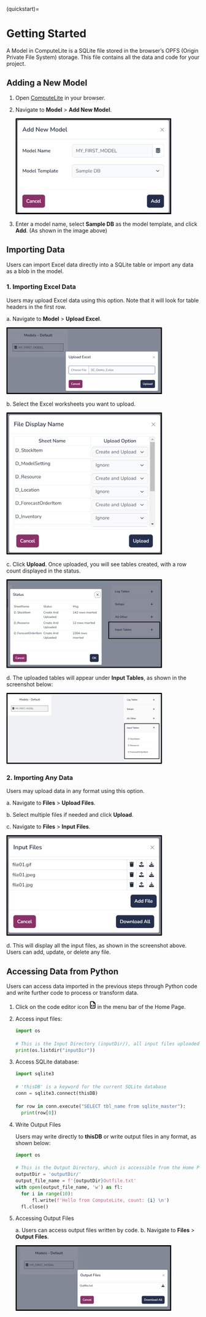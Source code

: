 (quickstart)=

# Getting Started

A Model in ComputeLite is a SQLite file stored in the browser’s OPFS (Origin Private File System) storage. This file contains all the data and code for your project.

## Adding a New Model

1. Open [ComputeLite](https://computelite.com/homePage.html) in your browser.

2. Navigate to **Model** > **Add New Model**.

    ![Add new model](../images/add_new_model.png)

3. Enter a model name, select **Sample DB** as the model template, and click **Add**. (As shown in the image above)

## Importing Data

Users can import Excel data directly into a SQLite table or import any data as a blob in the model.

### 1. Importing Excel Data

Users may upload Excel data using this option. Note that it will look for table headers in the first row.

   a. Navigate to **Model** > **Upload Excel**.

   ![Upload Excel](../images/upload_excel.png)

   b. Select the Excel worksheets you want to upload.

   ![Select Excel Worksheet](../images/select_excel_sheets.png)

   c. Click **Upload**. Once uploaded, you will see tables created, with a row count displayed in the status.

   ![Excel Uploaded](../images/excel_uploaded.png)

   d. The uploaded tables will appear under **Input Tables**, as shown in the screenshot below:

   ![New Tables](../images/new_tables.png)

### 2. Importing Any Data

Users may upload data in any format using this option.

   a. Navigate to **Files** > **Upload Files**.

   b. Select multiple files if needed and click **Upload**.
   
   c. Navigate to **Files** > **Input Files**.

   ![Input Files](../images/input_files.png)

   d. This will display all the input files, as shown in the screenshot above. Users can add, update, or delete any file.

## Accessing Data from Python

Users can access data imported in the previous steps through Python code and write further code to process or transform data.

1. Click on the code editor icon ![Editor Icon](../images/icons/code_icon.png) in the menu bar of the Home Page.
2. Access input files:

    ```python
    import os

    # This is the Input Directory (inputDir/), all input files uploaded from the homepage are copied to this folder
    print(os.listdir("inputDir"))
    ```

3. Access SQLite database:

    ```python
    import sqlite3

    # 'thisDB' is a keyword for the current SQLite database
    conn = sqlite3.connect(thisDB)

    for row in conn.execute("SELECT tbl_name from sqlite_master"):
      print(row[0])
    ```

4. Write Output Files

   Users may write directly to **thisDB** or write output files in any format, as shown below:

    ```python
    import os

    # This is the Output Directory, which is accessible from the Home Page. Any file written to this folder will be accessible from the Home Page.
    outputDir = 'outputDir/'
    output_file_name = f'{outputDir}Outfile.txt'
    with open(output_file_name, 'w') as fl:
      for i in range(10):
          fl.write(f'Hello from ComputeLite, count: {i} \n')
      fl.close()
    ```

5. Accessing Output Files

   a. Users can access output files written by code.
   b. Navigate to **Files** > **Output Files**.

   ![Output Files](../images/output_files.png)
